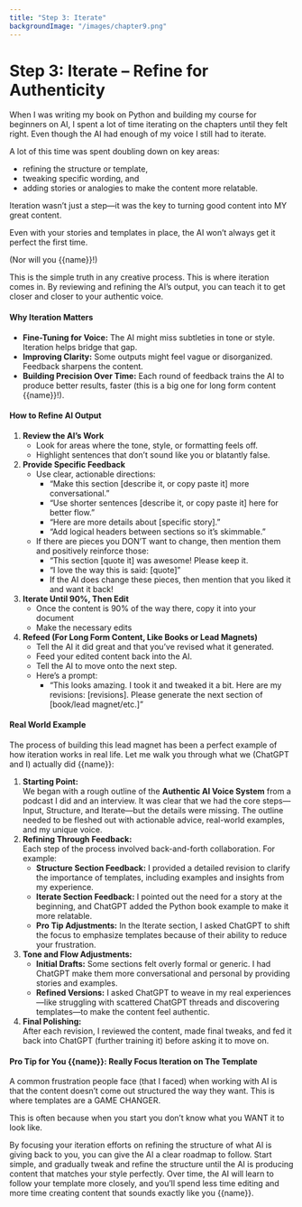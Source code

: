 ```yaml
---
title: "Step 3: Iterate"
backgroundImage: "/images/chapter9.png"
---
```


# Step 3: Iterate – Refine for Authenticity

When I was writing my book on Python and building my course for beginners on AI, I spent a lot of time iterating on the chapters until they felt right. Even though the AI had enough of my voice I still had to iterate.

A lot of this time was spent doubling down on key areas: 

- refining the structure or template, 
- tweaking specific wording, and 
- adding stories or analogies to make the content more relatable. 

Iteration wasn’t just a step—it was the key to turning good content into MY great content.

Even with your stories and templates in place, the AI won’t always get it perfect the first time. 

(Nor will you {{name}}!) 

This is the simple truth in any creative process. This is where iteration comes in. By reviewing and refining the AI’s output, you can teach it to get closer and closer to your authentic voice.

#### Why Iteration Matters

* **Fine-Tuning for Voice:** The AI might miss subtleties in tone or style. Iteration helps bridge that gap.  
* **Improving Clarity:** Some outputs might feel vague or disorganized. Feedback sharpens the content.  
* **Building Precision Over Time:** Each round of feedback trains the AI to produce better results, faster (this is a big one for long form content {{name}}!).

#### How to Refine AI Output

1. **Review the AI’s Work**  
   * Look for areas where the tone, style, or formatting feels off.  
   * Highlight sentences that don’t sound like you or blatantly false.
2. **Provide Specific Feedback**  
   * Use clear, actionable directions:  
     * “Make this section \[describe it, or copy paste it\] more conversational.”  
     * “Use shorter sentences \[describe it, or copy paste it\] here for better flow.”  
     * “Here are more details about \[specific story\].”  
     * “Add logical headers between sections so it’s skimmable.”  
   * If there are pieces you DON’T want to change, then mention them and positively reinforce those:  
     * “This section \[quote it\] was awesome\! Please keep it.  
     * “I love the way this is said: \[quote\]”  
     * If the AI does change these pieces, then mention that you liked it and want it back\!  
3. **Iterate Until 90%, Then Edit**  
   * Once the content is 90% of the way there, copy it into your document  
   * Make the necessary edits  
4. **Refeed (For Long Form Content, Like Books or Lead Magnets)**  
   * Tell the AI it did great and that you’ve revised what it generated.  
   * Feed your edited content back into the AI.  
   * Tell the AI to move onto the next step.  
   * Here’s a prompt:  
     * “This looks amazing. I took it and tweaked it a bit. Here are my revisions: \[revisions\]. Please generate the next section of \[book/lead magnet/etc.\]”

#### Real World Example

The process of building this lead magnet has been a perfect example of how iteration works in real life. Let me walk you through what we (ChatGPT and I) actually did {{name}}:

1. **Starting Point:**  
   We began with a rough outline of the **Authentic AI Voice System** from a podcast I did and an interview. It was clear that we had the core steps—Input, Structure, and Iterate—but the details were missing. The outline needed to be fleshed out with actionable advice, real-world examples, and my unique voice.  
2. **Refining Through Feedback:**  
   Each step of the process involved back-and-forth collaboration. For example:  
   * **Structure Section Feedback:** I provided a detailed revision to clarify the importance of templates, including examples and insights from my experience.  
   * **Iterate Section Feedback:** I pointed out the need for a story at the beginning, and ChatGPT added the Python book example to make it more relatable.  
   * **Pro Tip Adjustments:** In the Iterate section, I asked ChatGPT to shift the focus to emphasize templates because of their ability to reduce your frustration.  
3. **Tone and Flow Adjustments:**  
   * **Initial Drafts:** Some sections felt overly formal or generic. I had ChatGPT make them more conversational and personal by providing stories and examples.  
   * **Refined Versions:** I asked ChatGPT to weave in my real experiences—like struggling with scattered ChatGPT threads and discovering templates—to make the content feel authentic.  
4. **Final Polishing:**  
   After each revision, I reviewed the content, made final tweaks, and fed it back into ChatGPT (further training it) before asking it to move on.

#### Pro Tip for You {{name}}: Really Focus Iteration on The Template

A common frustration people face (that I faced) when working with AI is that the content doesn’t come out structured the way they want. This is where templates are a GAME CHANGER.

This is often because when you start you don’t know what you WANT it to look like.

By focusing your iteration efforts on refining the structure of what AI is giving back to you, you can give the AI a clear roadmap to follow. Start simple, and gradually tweak and refine the structure until the AI is producing content that matches your style perfectly. Over time, the AI will learn to follow your template more closely, and you’ll spend less time editing and more time creating content that sounds exactly like you {{name}}.